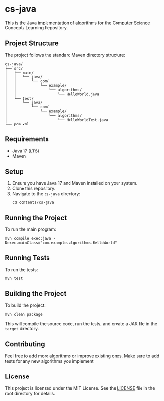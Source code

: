# cs-java

This is the Java implementation of algorithms for the Computer Science Concepts Learning Repository.

## Project Structure

The project follows the standard Maven directory structure:

```
cs-java/
├── src/
│   ├── main/
│   │   └── java/
│   │       └── com/
│   │           └── example/
│   │               └── algorithms/
│   │                   └── HelloWorld.java
│   └── test/
│       └── java/
│           └── com/
│               └── example/
│                   └── algorithms/
│                       └── HelloWorldTest.java
└── pom.xml
```

## Requirements

- Java 17 (LTS)
- Maven

## Setup

1. Ensure you have Java 17 and Maven installed on your system.
2. Clone this repository.
3. Navigate to the `cs-java` directory:
   ```
   cd contents/cs-java
   ```

## Running the Project

To run the main program:

```
mvn compile exec:java -Dexec.mainClass="com.example.algorithms.HelloWorld"
```

## Running Tests

To run the tests:

```
mvn test
```

## Building the Project

To build the project:

```
mvn clean package
```

This will compile the source code, run the tests, and create a JAR file in the `target` directory.

## Contributing

Feel free to add more algorithms or improve existing ones. Make sure to add tests for any new algorithms you implement.

## License

This project is licensed under the MIT License. See the [LICENSE](../../LICENSE.md) file in the root directory for details.
